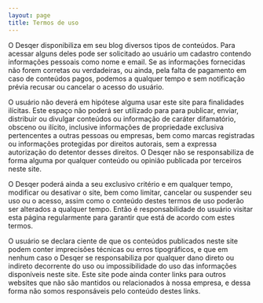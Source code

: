 ```yaml
---
layout: page
title: Termos de uso
---
```


O Desqer disponibiliza em seu blog diversos tipos de conteúdos. Para acessar alguns deles pode ser solicitado ao usuário um cadastro contendo informações pessoais como nome e email. Se as informações fornecidas não forem corretas ou verdadeiras, ou ainda, pela falta de pagamento em caso de conteúdos pagos, podemos a qualquer tempo e sem notificação prévia recusar ou cancelar o acesso do usuário.

O usuário não deverá em hipótese alguma usar este site para finalidades ilícitas. Este espaço não poderá ser utilizado para para publicar, enviar, distribuir ou divulgar conteúdos ou informação de caráter difamatório, obsceno ou ilícito, inclusive informações de propriedade exclusiva pertencentes a outras pessoas ou empresas, bem como marcas registradas ou informações protegidas por direitos autorais, sem a expressa autorização do detentor desses direitos. O Desqer não se responsabiliza de forma alguma por qualquer conteúdo ou opinião publicada por terceiros neste site.

O Desqer poderá ainda a seu exclusivo critério e em qualquer tempo, modificar ou desativar o site, bem como limitar, cancelar ou suspender seu uso ou o acesso, assim como o conteúdo destes termos de uso poderão ser alterados a qualquer tempo. Então é responsabilidade do usuário visitar esta página regularmente para garantir que está de acordo com estes termos.

O usuário se declara ciente de que os conteúdos publicados neste site podem conter imprecisões técnicas ou erros tipográficos, e que em nenhum caso o Desqer se responsabiliza por qualquer dano direto ou indireto decorrente do uso ou impossibilidade do uso das informações disponíveis neste site. Este site pode ainda conter links para outros websites que não são mantidos ou relacionados à nossa empresa, e dessa forma não somos responsáveis pelo conteúdo destes links.
